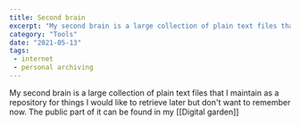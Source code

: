 ```yaml
---
title: Second brain 
excerpt: "My second brain is a large collection of plain text files that I maintain as a repository for things I would like to retrieve later but don't want to remember now."
category: "Tools"
date: "2021-05-13"
tags:
 - internet
 - personal archiving
---
```

My second brain is a large collection of plain text files that I maintain as a repository for things I would like to retrieve later but don't want to remember now. The public part of it can be found in my [[Digital garden]]